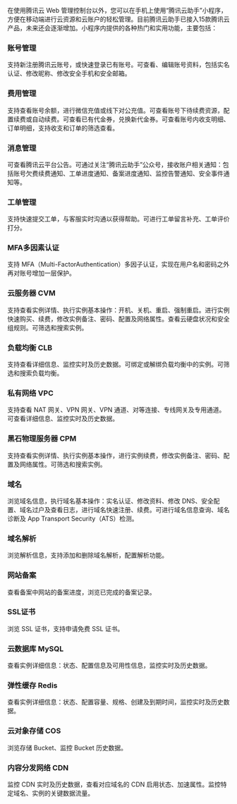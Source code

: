在使用腾讯云 Web 管理控制台以外，您可以在手机上使用“腾讯云助手”小程序，方便在移动端进行云资源和云账户的轻松管理。目前腾讯云助手已接入15款腾讯云产品，未来还会逐渐增加。小程序内提供的各种热门和实用功能，主要包括：

### 账号管理
支持新注册腾讯云账号，或快速登录已有账号。可查看、编辑账号资料，包括实名认证、修改昵称、修改安全手机和安全邮箱。

### 费用管理
支持查看账号余额，进行微信充值或线下对公充值。可查看账号下待续费资源，配置续费或自动续费。可查看已有代金券，兑换新代金券。可查看账号内收支明细、订单明细，支持收支和订单的筛选查看。

### 消息管理
可查看腾讯云平台公告。可通过关注“腾讯云助手”公众号，接收账户相关通知：包括账号欠费续费通知、工单进度通知、备案进度通知、监控告警通知、安全事件通知等。

### 工单管理
支持快速提交工单，与客服实时沟通以获得帮助。可进行工单留言补充、工单评价打分。

### MFA多因素认证
支持 MFA（Multi-FactorAuthentication）多因子认证，实现在用户名和密码之外再对账号增加一层保护。

### 云服务器 CVM
支持查看实例详情、执行实例基本操作：开机、关机、重启、强制重启。进行实例快速购买、续费，修改实例备注、密码、配置及网络属性。查看云硬盘状况和安全组规则。可筛选和搜索实例。

### 负载均衡 CLB
支持查看详细信息、监控实时及历史数据。可绑定或解绑负载均衡中的实例。可筛选和搜索负载均衡。

### 私有网络 VPC
支持查看 NAT 网关、VPN 网关、VPN 通道、对等连接、专线网关及专用通道。可查看详细信息、监控实时及历史数据。

### 黑石物理服务器 CPM
支持查看实例详情、执行实例基本操作，进行实例续费，修改实例备注、密码、配置及网络属性。可筛选和搜索实例。

### 域名
浏览域名信息，执行域名基本操作：实名认证、修改资料、修改 DNS、安全配置、域名过户及查看日志，进行域名快速注册、续费。可进行域名信息查询、域名诊断及 App Transport Security（ATS）检测。

### 域名解析
浏览解析信息，支持添加和删除域名解析，配置解析功能。

### 网站备案
查看备案中网站的备案进度，浏览已完成的备案记录。

### SSL证书
浏览 SSL 证书，支持申请免费 SSL 证书。

### 云数据库 MySQL
查看实例详细信息：状态、配置信息及可用性信息，监控实时及历史数据。

### 弹性缓存 Redis
查看实例详细信息：状态、配置容量、规格、创建及到期时间，监控实时及历史数据。

### 云对象存储 COS
浏览存储 Bucket、监控 Bucket 历史数据。

### 内容分发网络 CDN
监控 CDN 实时及历史数据，查看对应域名的 CDN 启用状态、加速属性。监控特定域名、实例的关键数据流量。
